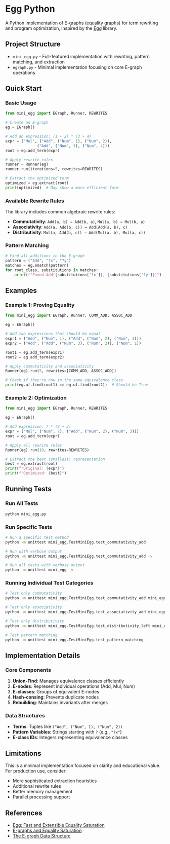 # Egg Python

A Python implementation of E-graphs (equality graphs) for term rewriting and program optimization, inspired by the [Egg](https://egraphs-good.github.io/) library.

## Project Structure

- `mini_egg.py` - Full-featured implementation with rewriting, pattern matching, and extraction
- `egraph.py` - Minimal implementation focusing on core E-graph operations

## Quick Start

### Basic Usage

```python
from mini_egg import EGraph, Runner, REWRITES

# Create an E-graph
eg = EGraph()

# Add an expression: (1 + 2) * (3 + 4)
expr = ("Mul", ("Add", ("Num", 1), ("Num", 2)),
              ("Add", ("Num", 3), ("Num", 4)))
root = eg.add_term(expr)

# Apply rewrite rules
runner = Runner(eg)
runner.run(iterations=5, rewrites=REWRITES)

# Extract the optimized term
optimized = eg.extract(root)
print(optimized)  # May show a more efficient form
```

### Available Rewrite Rules

The library includes common algebraic rewrite rules:

- **Commutativity**: `Add(a, b) → Add(b, a)`, `Mul(a, b) → Mul(b, a)`
- **Associativity**: `Add(a, Add(b, c)) → Add(Add(a, b), c)`
- **Distributivity**: `Mul(a, Add(b, c)) → Add(Mul(a, b), Mul(a, c))`

### Pattern Matching

```python
# Find all additions in the E-graph
pattern = ("Add", "?x", "?y")
matches = eg.ematch(pattern)
for root_class, substitutions in matches:
    print(f"Found Add({substitutions['?x']}, {substitutions['?y']})")
```

## Examples

### Example 1: Proving Equality

```python
from mini_egg import EGraph, Runner, COMM_ADD, ASSOC_ADD

eg = EGraph()

# Add two expressions that should be equal
expr1 = ("Add", ("Num", 1), ("Add", ("Num", 2), ("Num", 3)))
expr2 = ("Add", ("Add", ("Num", 3), ("Num", 2)), ("Num", 1))

root1 = eg.add_term(expr1)
root2 = eg.add_term(expr2)

# Apply commutativity and associativity
Runner(eg).run(5, rewrites=[COMM_ADD, ASSOC_ADD])

# Check if they're now in the same equivalence class
print(eg.uf.find(root1) == eg.uf.find(root2))  # Should be True
```

### Example 2: Optimization

```python
from mini_egg import EGraph, Runner, REWRITES

eg = EGraph()

# Add expression: 7 * (2 + 3)
expr = ("Mul", ("Num", 7), ("Add", ("Num", 2), ("Num", 3)))
root = eg.add_term(expr)

# Apply all rewrite rules
Runner(eg).run(10, rewrites=REWRITES)

# Extract the best (smallest) representation
best = eg.extract(root)
print(f"Original: {expr}")
print(f"Optimized: {best}")
```

## Running Tests

### Run All Tests
```bash
python mini_egg.py
```

### Run Specific Tests
```bash
# Run a specific test method
python -m unittest mini_egg.TestMiniEgg.test_commutativity_add

# Run with verbose output
python -m unittest mini_egg.TestMiniEgg.test_commutativity_add -v

# Run all tests with verbose output
python -m unittest mini_egg -v
```

### Running Individual Test Categories

```bash
# Test only commutativity
python -m unittest mini_egg.TestMiniEgg.test_commutativity_add mini_egg.TestMiniEgg.test_commutativity_mul

# Test only associativity  
python -m unittest mini_egg.TestMiniEgg.test_associativity_add mini_egg.TestMiniEgg.test_associativity_mul

# Test only distributivity
python -m unittest mini_egg.TestMiniEgg.test_distributivity_left mini_egg.TestMiniEgg.test_distributivity_right

# Test pattern matching
python -m unittest mini_egg.TestMiniEgg.test_pattern_matching
```

## Implementation Details

### Core Components

1. **Union-Find**: Manages equivalence classes efficiently
2. **E-nodes**: Represent individual operations (Add, Mul, Num)
3. **E-classes**: Groups of equivalent E-nodes
4. **Hash-consing**: Prevents duplicate nodes
5. **Rebuilding**: Maintains invariants after merges

### Data Structures

- **Terms**: Tuples like `("Add", ("Num", 1), ("Num", 2))`
- **Pattern Variables**: Strings starting with `?` (e.g., `"?x"`)
- **E-class IDs**: Integers representing equivalence classes

## Limitations

This is a minimal implementation focused on clarity and educational value. For production use, consider:

- More sophisticated extraction heuristics
- Additional rewrite rules
- Better memory management
- Parallel processing support

## References

- [Egg: Fast and Extensible Equality Saturation](https://egraphs-good.github.io/)
- [E-graphs and Equality Saturation](https://dl.acm.org/doi/10.1145/3434304)
- [The E-graph Data Structure](https://www.hillelwayne.com/post/equality-saturation/)

